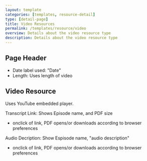 ```yaml
---
layout: template
categories: [templates, resource-detail]
type: [detail-page]
title: Video Resources
permalink: /templates/resource/video
overview: Details about the video resource type
description: Details about the video resource type
---
```


## Page Header
- Date label used: "Date"
- Length: Uses length of video

## Video Resource
Uses YouTube embedded player.

Transcript Link: Shows Episode name, and PDF size
- onclick of link, PDF opens/or downloads according to browser preferences

Audio Decription: Show Espisode name, "audio description"
- onclick of link, PDF opens/or downloads according to browser preferences

